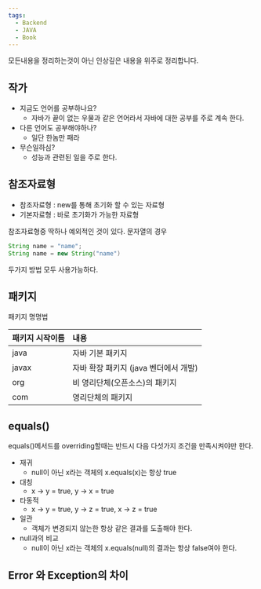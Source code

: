 ```yaml
---
tags:
  - Backend
  - JAVA
  - Book
---
```

모든내용을 정리하는것이 아닌 인상깊은 내용을 위주로 정리합니다.
## 작가

- 지금도 언어를 공부하나요?
	- 자바가 끝이 없는 우물과 같은 언어라서 자바에 대한 공부를 주로 계속 한다.
- 다른 언어도 공부해야하나?
	- 일단 한놈만 패라
- 무슨일하심?
	- 성능과 관련된 일을 주로 한다.

## 참조자료형
- 참조자료형 : new를 통해 초기화 할 수 있는 자료형
- 기본자료형 : 바로 초기화가 가능한 자료형

참조자료형중 딱하나 예외적인 것이 있다.
문자열의 경우 
```java
String name = "name";
String name = new String("name")
```
두가지 방법 모두 사용가능하다.


## 패키지

패키지 명명법

| 패키지 시작이름 | 내용                                  |
| --------------- |:------------------------------------- |
| java            | 자바 기본 패키지                      |
| javax           | 자바 확장 패키지 (java 벤더에서 개발) |
| org             | 비 영리단체(오픈소스)의 패키지        |
| com             | 영리단체의 패키지                     |

## equals()

equals()메서드를 overriding할때는 반드시 다음 다섯가지 조건을 만족시켜야만 한다.

- 재귀
	- null이 아닌 x라는 객체의 x.equals(x)는 항상 true
- 대칭
	- x -> y = true, y -> x = true
- 타동적
	- x -> y = true, y -> z = true, x -> z = true
- 일관
	- 객체가 변경되지 않는한 항상 같은 결과를 도출해야 한다.
- null과의 비교
	- null이 아닌 x라는 객체의 x.equals(null)의 결과는 항상 false여야 한다.


## Error 와 Exception의 차이
